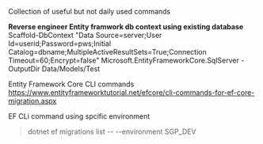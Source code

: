 Collection of useful but not daily used commands

<b>Reverse engineer Entity framwork db context using existing database</b>
Scaffold-DbContext "Data Source=server;User Id=userid;Password=pws;Initial Catalog=dbname;MultipleActiveResultSets=True;Connection Timeout=60;Encrypt=false" Microsoft.EntityFrameworkCore.SqlServer -OutputDir Data/Models/Test

Entity Framework Core CLI commands
https://www.entityframeworktutorial.net/efcore/cli-commands-for-ef-core-migration.aspx

EF CLi command using spcific environment
>dotnet ef migrations list -- --environment SGP_DEV
